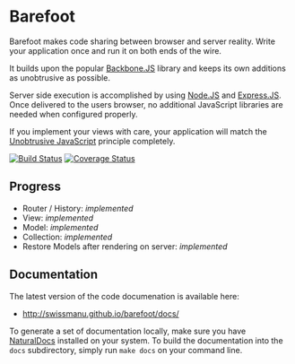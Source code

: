 # Barefoot
Barefoot makes code sharing between browser and server reality. Write your application once and run it on both ends of the wire.

It builds upon the popular [Backbone.JS](http://backbonejs.org/) library and keeps its own additions as unobtrusive as possible.

Server side execution is accomplished by using [Node.JS](http://nodejs.org/) and [Express.JS](http://expressjs.com/). Once delivered to the users browser, no additional JavaScript libraries are needed when configured properly.

If you implement your views with care, your application will match the [Unobtrusive JavaScript](http://roca-style.org/#unobtrusive-javascript) principle completely.

[![Build Status](https://travis-ci.org/swissmanu/barefoot.png?branch=master)](https://travis-ci.org/swissmanu/barefoot) [![Coverage Status](https://coveralls.io/repos/swissmanu/barefoot/badge.png?branch=master)](https://coveralls.io/r/swissmanu/barefoot)


## Progress
* Router / History: *implemented*
* View: *implemented*
* Model: *implemented*
* Collection: *implemented*
* Restore Models after rendering on server: *implemented*

## Documentation
The latest version of the code documenation is available here:
* http://swissmanu.github.io/barefoot/docs/

To generate a set of documentation locally, make sure you have [NaturalDocs](http://www.naturaldocs.org/) installed on your system. To build the documentation into the `docs` subdirectory, simply run `make docs` on your command line.
